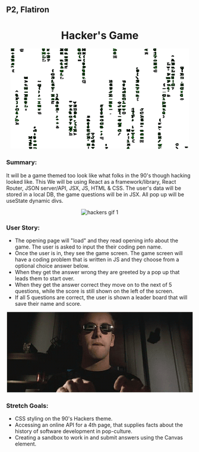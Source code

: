 ## P2, Flatiron

<center>

# Hacker's Game

</center>
<p align="center" height="50%">
<img src="matrixgif.gif" alt="code gif"/>
</p>

### Summary:

It will be a game themed too look like what folks in the 90's though hacking looked like. This
We will be using React as a framework/library, React Router, JSON server/API, JSX, JS, HTML & CSS. The user's data will be stored in a local DB, the game questions will be in JSX. All pop up will be useState dynamic divs.

<p align="center">
<img src="hackers2.webp" alt="hackers gif 1"/>
</p>

### User Story:

- The opening page will "load" and they read opening info about the game. The user is asked to input the
  their coding pen name.
- Once the user is in, they see the game screen. The game screen will have a coding problem that
  is written in JS and they choose from a optional choice answer below.
- When they get the answer wrong they are greeted by a pop up that leads them to start over.
- When they get the answer correct they move on to the next of 5 questions, while the score is still
  shown on the left of the screen.
- If all 5 questions are correct, the user is shown a leader board that will save their name and score.

<p align="center">
<img src="hackers.gif" alt="hackers gif 2"/>
</p>

### Stretch Goals:

- CSS styling on the 90's Hackers theme.
- Accessing an online API for a 4th page, that supplies facts about the history of software development in pop-culture.
- Creating a sandbox to work in and submit answers using the Canvas element.
